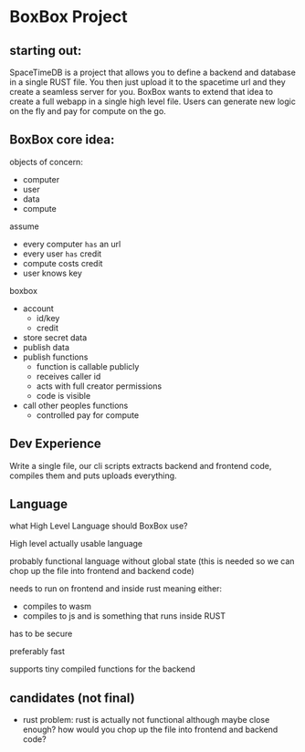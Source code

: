 

# BoxBox Project

## starting out:
SpaceTimeDB is a project that allows you to define a backend and database in a single RUST file.
You then just upload it to the spacetime url and they create a seamless server for you.
BoxBox wants to extend that idea to create a full webapp in a single high level file.
Users can generate new logic on the fly and pay for compute on the go.


## BoxBox core idea:

objects of concern:
  - computer
  - user
  - data
  - compute

assume
  - every computer `has` an url
  - every user `has` credit
  - compute costs credit
  - user knows key

boxbox

  - account
    - id/key
    - credit
  - store secret data
  - publish data
  - publish functions
    - function is callable publicly
    - receives caller id
    - acts with full creator permissions
    - code is visible
  - call other peoples functions
    - controlled pay for compute


## Dev Experience

Write a single file, our cli scripts extracts backend and frontend code, compiles them and puts uploads everything.

## Language

what High Level Language should BoxBox use?

High level actually usable language

probably functional language without global state (this is needed so we can chop up the file into frontend and backend code)

needs to run on frontend and inside rust meaning either:
  - compiles to wasm
  - compiles to js and is something that runs inside RUST

has to be secure

preferably fast

supports tiny compiled functions for the backend

## candidates (not final)

- rust
  problem: rust is actually not functional although maybe close enough?
  how would you chop up the file into frontend and backend code?

